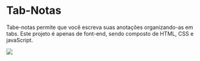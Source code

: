 # Tab-Notas

Tabe-notas permite que você escreva suas anotações organizando-as em tabs. Este projeto é apenas de font-end, sendo composto de HTML, CSS e javaScript.  

<img src="images/run.gif">
